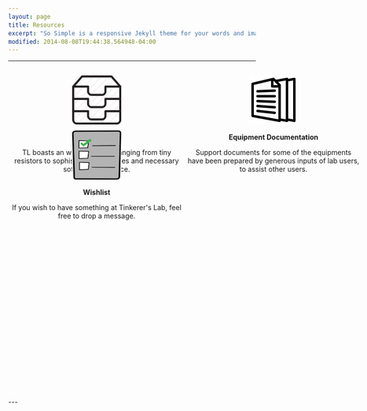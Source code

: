 ```yaml
---
layout: page
title: Resources
excerpt: "So Simple is a responsive Jekyll theme for your words and images."
modified: 2014-08-08T19:44:38.564948-04:00
---
```


---
<div id="family">
	<div id="top">
		<a href="/inventory">
			<div id="left">
				<center>
					<img src="/images/inventory.png" alt="Inventory" height="100" width="100">
					<p><b>Inventory</b></p>
					<p>TL boasts an wide inventory ranging from tiny resistors to sophisticated machines and necessary software assistance.</p>
				</center>
			</div>
		</a>
		<a href="/documentation">
			<div id="right">
				<center>
					<img src="/images/documentation.png" alt="Equipment Documentation" height="100" width="100">
					<p><b>Equipment Documentation</b></p>
					<p>Support documents for some of the equipments have been prepared by generous inputs of lab users, to assist other users.</p><br>
				</center>
			</div>
		</a>
	</div>
	<br>
	<center>
		<a href="/wishlist">
			<div id="bottom">
				<center>
					<img src="/images/wishlist.png" alt="Wishlist" height="100" width="100">
					<p><b>Wishlist</b></p>
					<p>If you wish to have something at Tinkerer's Lab, feel free to drop a message.</p>
				</center>
			</div>
		</a>
	</center>
	<br>
</div>
---

<style type="text/css">

#left{float: left;padding: 5px 5px 5px 5px;}
#right{float: right;padding: 5px 5px 5px 5px;}
#left, #right, #bottom {
	height: 200px;
	width: 350px;
}
#top{
	position: absolute;
	margin:0px 0px 50px 0px;
	clear: both;
}
#family{
	height: 650px;
	padding: 10px 0px 10px 0px;
}
#bottom{
	position: absolute;
	padding: 50px 5px 5px 5px;
	margin: 50px 0px 10px 0px;
}
</style>